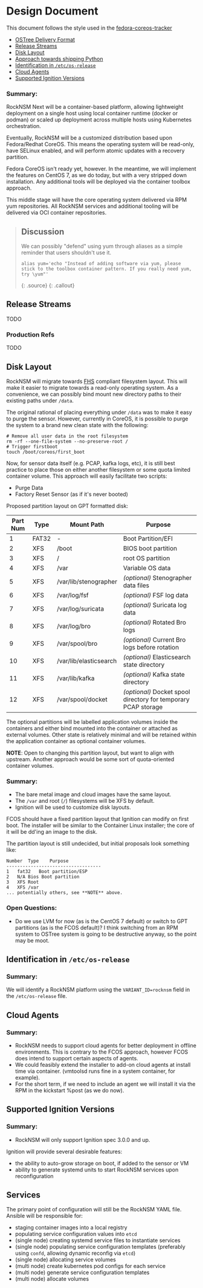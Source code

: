 # Design Document

This document follows the style used in the [fedora-coreos-tracker](https://github.com/coreos/fedora-coreos-tracker/blob/master/Design.md)

- [OSTree Delivery Format](#ostree-delivery-format)
- [Release Streams](#release-streams)
- [Disk Layout](#disk-layout)
- [Approach towards shipping Python](#approach-towards-shipping-Python)
- [Identification in `/etc/os-release`](#identification-in-etcos-release)
- [Cloud Agents](#cloud-agents)
- [Supported Ignition Versions](#supported-ignition-versions)

### Summary:

RockNSM Next will be a container-based platform, allowing lightweight deployment on a single host using local container runtime (docker or podman) or scaled up deployment across multiple hosts using Kubernetes orchestration.

Eventually, RockNSM will be a customized distribution based upon Fedora/Redhat CoreOS. This means the operating system will be read-only, have SELinux enabled,
and will perform atomic updates with a recovery partition.

Fedora CoreOS isn't ready yet, however. In the meantime, we will implement the features on CentOS 7, as we do today, but with a very stripped down installation. Any additional tools will be deployed via the container toolbox approach.

This middle stage will have the core operating system delivered via RPM yum repositories. All RockNSM services and additional tooling will be delivered via OCI container repositories.

> ## Discussion
> We can possibly "defend" using yum through aliases as a simple reminder that
> users shouldn't use it.
> ~~~
> alias yum='echo "Instead of adding software via yum, please stick to the toolbox container pattern. If you really need yum, try \yum"'
> ~~~
> {: .source}
{: .callout}


## Release Streams

TODO

### Production Refs

TODO

## Disk Layout

RockNSM will migrate towards [FHS](https://en.wikipedia.org/wiki/Filesystem_Hierarchy_Standard) compliant filesystem layout. This will make it easier to migrate towards a read-only operating system. As a convenience, we can possibly bind mount new directory paths to their existing paths under `/data`.

The original rational of placing everything under `/data` was to make it easy to purge the sensor. However, currently in CoreOS, it is possible to purge the system to a brand new clean state with the following:

```
# Remove all user data in the root filesystem
rm -rf --one-file-system --no-preserve-root /
# Trigger firstboot
touch /boot/coreos/first_boot
```

Now, for sensor data itself (e.g. PCAP, kafka logs, etc), it is still best practice to place those on either another filesystem or some quota limited container volume. This approach will easily facilitate two scripts:

- Purge Data
- Factory Reset Sensor (as if it's never booted)

Proposed partition layout on GPT formatted disk:

|Part Num | Type | Mount Path | Purpose
| ---- | ---- | ---- | ---- |
| 1 | FAT32 | - | Boot Partition/EFI |
| 2 | XFS | /boot | BIOS boot partition |
| 3 | XFS | / | root OS partition
| 4 | XFS | /var | Variable OS data |
| 5 | XFS | /var/lib/stenographer | _(optional)_ Stenographer data files |
| 6 | XFS | /var/log/fsf | _(optional)_ FSF log data |
| 7 | XFS | /var/log/suricata | _(optional)_ Suricata log data |
| 8 | XFS | /var/log/bro | _(optional)_ Rotated Bro logs |
| 9 | XFS | /var/spool/bro | _(optional)_ Current Bro logs before rotation |
| 10 | XFS | /var/lib/elasticsearch | _(optional)_ Elasticsearch state directory |
| 11 | XFS | /var/lib/kafka | _(optional)_ Kafka state directory |
| 12 | XFS | /var/spool/docket | _(optional)_ Docket spool directory for temporary PCAP storage |

The optional partitions will be labelled application volumes inside the containers and either bind mounted into the container or attached as external volumes. Other state is relatively minimal and will be retained within the application container as optional container volumes.

**NOTE**: Open to changing this partition layout, but want to align with upstream. Another approach would be some sort of quota-oriented container volumes.

### Summary:

 - The bare metal image and cloud images have the same layout.
 - The `/var` and root (`/`) filesystems will be XFS by default.
 - Ignition will be used to customize disk layouts.

FCOS should have a fixed partition layout that Ignition can modify on first boot. The installer will be similar to the
Container Linux installer; the core of it will be dd'ing an image to the disk.

The partition layout is still undecided, but initial proposals look something like:

    Number	Type	Purpose
    -----------------------------------
    1	fat32	Boot partition/ESP
    2	N/A	Bios Boot partition
    3	XFS	Root
    4	XFS	/var
    ... potentially others, see **NOTE** above.

### Open Questions:

 - Do we use LVM for now (as is the CentOS 7 default) or switch to GPT partitions (as is the FCOS default)? I think switching from an RPM system to OSTree system is going to be destructive anyway, so the point may be moot.

## Identification in `/etc/os-release`

### Summary:

We will identify a RockNSM platform using the `VARIANT_ID=rocknsm`
field in the `/etc/os-release` file.

## Cloud Agents


### Summary:

 - RockNSM needs to support cloud agents for better deployment in offline
 environments. This is contrary to the FCOS approach, however FCOS does intend to support certain aspects of agents.
 - We could feasibly extend the installer to add-on cloud agents at install time via container. (vmtoolsd runs fine in a system container, for example).
 - For the short term, if we need to include an agent we will install it via the RPM in the kickstart %post (as we do now).

## Supported Ignition Versions

### Summary:

 - RockNSM will only support Ignition spec 3.0.0 and up.

Ignition will provide several desirable features:

- the ability to auto-grow storage on boot, if added to the sensor or VM
- ability to generate systemd units to start RockNSM services upon reconfiguration

## Services

The primary point of configuration will still be the RockNSM YAML file. Ansible will be responsible for:

- staging container images into a local registry
- populating service configuration values into `etcd`
- (single node) creating systemd service files to instantiate services
- (single node) populating service configuration templates (preferably using `confd`, allowing dynamic reconfig via `etcd`)
- (single node) allocating service volumes
- (multi node) create kubernetes pod configs for each service
- (multi node) generate service configuration templates
- (multi node) allocate volumes

